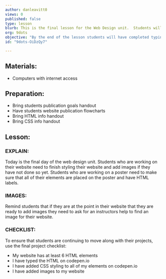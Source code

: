 ```yaml
---
author: danleavitt0
views: 0
published: false
type: lesson
blurb: This is the final lesson for the Web Design unit.  Students will wrap up their work on the website and share them with the class.
org: 9dots
objective: "By the end of the lesson students will have completed typing out all of their HTML on codepen.io, styling all of the elements on their site, and adding images to their website."
id: "9dots-OiDzQy7"

---
```


## Materials:
- Computers with internet access

## Preparation:
- Bring students publication goals handout
- Have students website publication flowcharts
- Bring HTML info handout
- Bring CSS info handout

## Lesson:
### EXPLAIN:
Today is the final day of the web design unit. Students who are working on their website need to finish styling their website and add images if they have not done so yet. Students who are working on a poster need to make sure that all of their elements are placed on the poster and have HTML labels.

### IMAGES:
Remind students that if they are at the point in their website that they are ready to add images they need to ask for an instructors help to find an image for their website.

### CHECKLIST:

To ensure that students are continuing to move along with their projects, use the final project checklist:

- My website has at least 6 HTML elements
- I have typed the HTML on codepen.io
- I have added CSS styling to all of my elements on codepen.io
- I have added images to my website
